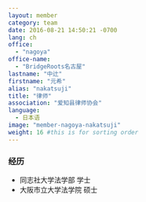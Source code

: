 ```yaml
---
layout: member
category: team
date: 2016-08-21 14:50:21 -0700
lang: ch
office:
  - "nagoya"
office-name:
  - "BridgeRoots名古屋"
lastname: "中辻"
firstname: "元希"
alias: "nakatsuji"
title: "律师"
association: "爱知县律师协会"
language:
  - 日本语
image: "member-nagoya-nakatsuji"
weight: 16 #this is for sorting order
---
```


### 经历
- 同志社大学法学部 学士
- 大阪市立大学法学院 硕士
